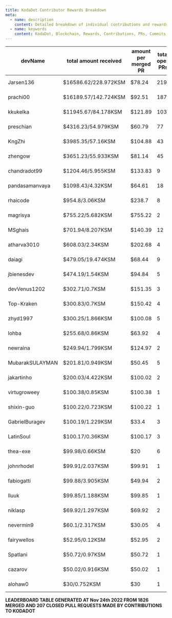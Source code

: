 ```yaml
---
title: KodaDot Contributor Rewards Breakdown
meta:
  - name: description
    content: Detailed breakdown of individual contributions and rewards in KodaDot. Get insights into dev names, total amount received, amount per merged PR, total open PRs, merged PRs, closed PRs, lines added to lines removed, commits merged, total # comments, comments per PR, resolved issues to # of open PR, last transaction, and more.
  - name: keywords
    content: KodaDot, Blockchain, Rewards, Contributions, PRs, Commits, Open PRs, Merged PRs, Closed PRs, Last Transaction, KSM
---
```



| devName | total amount received |  amount per merged PR | total open PRs | merged PRs | closed PRs | lines added to lines removed| commits merged | total # comments | comments per PR | resolved issues to # of open PR | last transaction  |
|-----------------|-----------------------|----------------------|----------------|------------|------------|------------------------------|----------------|------------------|-----------------|---------------------------------|-----------------|
| Jarsen136 | $16586.62/228.972KSM | $78.24 | 219 | 212 | 7 | 11248/6190 | 840 | 1679 | 7.67 | 223/219 |[Link to last transaction](https://kusama.subscan.io/extrinsic/0x09332075fa27f7301474f43751818f0e80f7518a5cea7bb46fdc8a85e3909a6a) |
| prachi00 | $16189.57/142.724KSM | $92.51 | 187 | 175 | 12 | 6527/5233 | 670 | 1215 | 6.5 | 170/187 |[Link to last transaction](https://kusama.subscan.io/extrinsic/0x2f81dd83ed9fb5c5c84a59f603f29bde0f715668c163cd015576b2345a68d789) |
| kkukelka | $11945.67/84.178KSM | $121.89 | 103 | 98 | 5 | 10264/6719 | 423 | 533 | 5.17 | 101/103 |[Link to last transaction](https://kusama.subscan.io/extrinsic/0xf48536a5a074378fa5bdc63286a6fc1307f04c768f50fcf521e3b1c1370119fd) |
| preschian | $4316.23/54.979KSM | $60.79 | 77 | 71 | 6 | 27766/25303 | 617 | 554 | 7.19 | 62/77 |[Link to last transaction](https://kusama.subscan.io/extrinsic/0x26ee8ebbe87f1408706167987f4ae0a63ad32e64eb309356e24fbcd50c282a5e) |
| KngZhi | $3985.35/57.16KSM | $104.88 | 43 | 38 | 5 | 2464/642 | 348 | 421 | 9.79 | 46/43 |[Link to last transaction](https://kusama.subscan.io/extrinsic/0x6a869935e68c8f09cad3f1a7d3880c9a144ef8a33e684ddfec3473a04bc145df) |
| zhengow | $3651.23/55.933KSM | $81.14 | 45 | 45 | 0 | 2121/904 | 224 | 379 | 8.42 | 48/45 |[Link to last transaction](https://kusama.subscan.io/extrinsic/0xd99f0a4b3ebe722a32b2e9e4860ec185ebfb58a495eefcb6f1309241647b823d) |
| chandradot99 | $1204.46/5.955KSM | $133.83 | 9 | 9 | 0 | 900/146 | 43 | 75 | 8.33 | 8/9 |[Link to last transaction](https://kusama.subscan.io/extrinsic/0xa60c8eda47807651d47079645ac2a23241e38ec6f5f434b229eebbcdd1fa4c10) |
| pandasamanvaya | $1098.43/4.32KSM | $64.61 | 18 | 17 | 1 | 1560/455 | 66 | 35 | 1.94 | 7/18 |[Link to last transaction](https://kusama.subscan.io/extrinsic/0xa2b431d8f528ad863174d5378f89fd90016c872a227f06b4d1714c652c3a18d9) |
| rhaicode | $954.8/3.06KSM | $238.7 | 8 | 4 | 4 | 1017/671 | 24 | 73 | 9.13 | 7/8 |[Link to last transaction](https://kusama.subscan.io/extrinsic/0xdf0621c718394966b2bf3df5dcf74b988c62e9aa01e13a1ea3014e1ad9b92889) |
| magrisya | $755.22/5.682KSM | $755.22 | 2 | 1 | 1 | 642/0 | 8 | 12 | 6 | 0/2 |[Link to last transaction](https://kusama.subscan.io/extrinsic/0x22803d613b1a7d0fd0bba7c6b09b56842444ea977089756ea60ca35745aab4ea) |
| MSghais | $701.94/8.207KSM | $140.39 | 12 | 5 | 7 | 1377/137 | 112 | 110 | 9.17 | 10/12 |[Link to last transaction](https://kusama.subscan.io/extrinsic/0x01896f925b34b70a39f9bd3fc5761414a01034bc99d2d31323a1ddb62612e8ee) |
| atharva3010 | $608.03/2.34KSM | $202.68 | 4 | 3 | 1 | 50/87 | 7 | 37 | 9.25 | 2/4 |[Link to last transaction](https://kusama.subscan.io/extrinsic/0xd4d0fb93feb14bf3c5192c395cae150a8a0a1ae16d8e4887d0c24dad2c16d3b4) |
| daiagi | $479.05/19.474KSM | $68.44 | 9 | 7 | 2 | 552/253 | 85 | 87 | 9.67 | 10/9 |[Link to last transaction](https://kusama.subscan.io/extrinsic/0x9c110e052a8d923d656c3c8a962929e60b219fe7c287a5a65103883b86e2cd3e) |
| jbienesdev | $474.19/1.54KSM | $94.84 | 5 | 5 | 0 | 409/49 | 9 | 24 | 4.8 | 5/5 |[Link to last transaction](https://kusama.subscan.io/extrinsic/0x0563971bd8839e5e25dc53572e17b8367dda373f2441d3e04613c74099d3751e) |
| devVenus1202 | $302.71/0.7KSM | $151.35 | 3 | 2 | 1 | 305/28 | 24 | 31 | 10.33 | 1/3 |[Link to last transaction](https://kusama.subscan.io/extrinsic/0xd2cb95fd62f98cde83f1ce47dab3fa7636b111116a193f6185d26b7c376f7f4f) |
| Top-Kraken | $300.83/0.7KSM | $150.42 | 4 | 2 | 2 | 595/7 | 22 | 21 | 5.25 | 4/4 |[Link to last transaction](https://kusama.subscan.io/extrinsic/0xe4e984cf692f06a76319756e0e6a9589c0bfaa8420868e42118991d60650e19b) |
| zhyd1997 | $300.25/1.866KSM | $100.08 | 5 | 3 | 2 | 90/33 | 10 | 51 | 10.2 | 5/5 |[Link to last transaction](https://kusama.subscan.io/extrinsic/0x0b08a489e2124ccad0234854cfb213fcd28333fffa35baad53bccc63aefb5f84) |
| lohba | $255.68/0.86KSM | $63.92 | 4 | 4 | 0 | 51/17 | 21 | 25 | 6.25 | 3/4 |[Link to last transaction](https://kusama.subscan.io/extrinsic/0x00915c8de0bdc4a8b91dab001bf9b3c538e397d80139e88fdebd1f177c6eaae0) |
| newraina | $249.94/1.799KSM | $124.97 | 2 | 2 | 0 | 86/6 | 10 | 16 | 8 | 2/2 |[Link to last transaction](https://kusama.subscan.io/extrinsic/0x03c6489039fa02fd2e6666cd19bcde974e3dd1530da6d800356a080cf5e0e647) |
| MubarakSULAYMAN | $201.81/0.949KSM | $50.45 | 5 | 4 | 1 | 61/11 | 22 | 26 | 5.2 | 2/5 |[Link to last transaction](https://kusama.subscan.io/extrinsic/0x0162abe9a26b4733f9d4dbc306d137f1ece23a8ab361a550c019159efae225cb) |
| jakartinho | $200.03/4.422KSM | $100.02 | 2 | 2 | 0 | 1850/241 | 19 | 37 | 18.5 | 0/2 |[Link to last transaction](https://kusama.subscan.io/extrinsic/0x0462209a8cbd3be3817fa40ae956f9956e0a89b78b522635f46814a70aa6affb) |
| virtugroweey | $100.38/0.85KSM | $100.38 | 1 | 1 | 0 | 552/96 | 2 | 14 | 14 | 0/1 |[Link to last transaction](https://kusama.subscan.io/extrinsic/0xc62df416cfc829e216bc05902599ae7d4bd893a1ec14588fcddcabf4e98142d8) |
| shixin-guo | $100.22/0.723KSM | $100.22 | 1 | 1 | 0 | 1/1 | 1 | 3 | 3 | 1/1 |[Link to last transaction](https://kusama.subscan.io/extrinsic/0xe07fc97e53b52f88e5944e19d6e0aad19108f69747b378e1d31a4c7fc8ada238) |
| GabrielBuragev | $100.19/1.229KSM | $33.4 | 3 | 3 | 0 | 119/1487 | 9 | 14 | 4.67 | 3/3 |[Link to last transaction](https://kusama.subscan.io/extrinsic/0x1439532d230c20a2be81fc135de220df628dd0579e9b755cb50a62bbe2a0945d) |
| LatinSoul | $100.17/0.36KSM | $100.17 | 3 | 1 | 2 | 32/32 | 5 | 17 | 5.67 | 0/3 |[Link to last transaction](https://kusama.subscan.io/extrinsic/0x14101d25cb4ddc73159dfadabba18c6e3f98fa369dfce47cefde7699d964a538) |
| thea-exe | $99.98/0.66KSM | $20 | 6 | 5 | 1 | 124/163 | 27 | 25 | 4.17 | 2/6 |[Link to last transaction](https://kusama.subscan.io/extrinsic/0x093bdf32d514684250b6290a530fc8fe2cc4e24804cd41b654020b1a7d0cfa6f) |
| johnrhodel | $99.91/2.037KSM | $99.91 | 1 | 1 | 0 | 630/312 | 4 | 17 | 17 | 0/1 |[Link to last transaction](https://kusama.subscan.io/extrinsic/0x2bf23f2acb5715b2feb919ecd65fd275b0ecd35be8618eb09e0c8c37655bad4c) |
| fabiogatti | $99.88/3.905KSM | $49.94 | 2 | 2 | 0 | 12/4 | 6 | 11 | 5.5 | 2/2 |[Link to last transaction](https://kusama.subscan.io/extrinsic/0x4c34709b3d57f05c22c24e415157285ec210d383c48318326b9c0c4ea2e95740) |
| lluuk | $99.85/1.188KSM | $99.85 | 1 | 1 | 0 | 96/45 | 3 | 4 | 4 | 1/1 |[Link to last transaction](https://kusama.subscan.io/extrinsic/0xecc52b711290f3e65bd6ca299969c744daef3b207aa0f559794f80162b41d10a) |
| niklasp | $69.92/1.297KSM | $69.92 | 2 | 0 | 2 | 89/44 | 13 | 30 | 15 | 2/2 |[Link to last transaction](https://kusama.subscan.io/extrinsic/0x45d462929a92cf313468bf95e1e20e7f06412402ff2242db27c80e9a460d34b6) |
| nevermin9 | $60.1/2.317KSM | $30.05 | 4 | 2 | 2 | 3/10 | 13 | 18 | 4.5 | 4/4 |[Link to last transaction](https://kusama.subscan.io/extrinsic/0xb7e8e0e20f388bb3d706de81ace0e5149d92e1a006d049baad2328a519c0d7b7) |
| fairywellos | $52.95/0.12KSM | $52.95 | 2 | 1 | 1 | 40/9 | 9 | 11 | 5.5 | 2/2 |[Link to last transaction](https://kusama.subscan.io/extrinsic/0x9b8c61de44f59da4d0ba0ffda3b732470435bc9042604fe3c2f04a3df2585542) |
| Spatlani | $50.72/0.97KSM | $50.72 | 1 | 1 | 0 | 1/0 | 1 | 5 | 5 | 1/1 |[Link to last transaction](https://kusama.subscan.io/extrinsic/0x5e61ec9cdc3065480bffb98a3bbcecabbf74102f230e1382610b1a0e06bfd9dd) |
| cazarov | $50.02/0.916KSM | $50.02 | 1 | 1 | 0 | 187/36 | 11 | 11 | 11 | 1/1 |[Link to last transaction](https://kusama.subscan.io/extrinsic/0x98c0ce2462fd18efa627dc8440e87f6d3d2d1760477580a072e376395f81d5d4) |
| alohaw0 | $30/0.752KSM | $30 | 1 | 1 | 0 | 6/1 | 3 | 9 | 9 | 1/1 |[Link to last transaction](https://kusama.subscan.io/extrinsic/0x2a6b5bd3878d33cc35faaf1491c8c8f4991615c8a8658549e1aa6a3d6817edbe) |

**LEADERBOARD TABLE GENERATED AT Nov 24th 2022 FROM 1826 MERGED AND 207 CLOSED PULL REQUESTS MADE BY CONTRIBUTIONS TO KODADOT**
